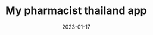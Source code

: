 ---
external: true
url: https://medium.com/@rachanont/my-pharmacist-thailand-app-75d0be192a6b
title: My pharmacist thailand app
description: 
date: 2023-01-17
---